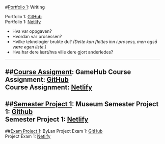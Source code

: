 #[Portfolio 1](https://cdn.discordapp.com/attachments/872021496938254376/981105929779040276/kickoff.pdf): Writing

Portfolio 1: [GitHub](https://github.com/siljeangelvik/demo-290921) <br>
Portfolio 1: [Netlify](https://angelvik.dev/) <br>

- Hva var oppgaven?
- Hvordan var prosessen?
- Hvilke teknologier brukte du? _(Dette kan flettes inn i prosess, men også være egen liste.)_
- Hva har dere lært/hva ville dere gjort anderledes?
---
##[Course Assigment](https://cloudplayer-eu.bravais.com/preview?p=kRTsMajAj4PrGZy5Sgp1gf6f0DZsjMMOZqafYdE3WuXQ9hYhvgzZMTlfH3hXCs4vDAel0m1nylLnUliVB5d/vGQtTeuS5X%20L5sFlGgE7ssUM0U5AluDe7FoJGXU4VRRKSYS0JsBIjaEL4egUXyxNNQ2FiEb60L5Z5PL73Fdd3sC91V3T/lCluNQWkb8ylM/xWhhGBU5P9rXvHM3tPmoR13xsGVVc3UKqZHkeQZm6b3u%20tE8/eUCR/pm9vSvXQL5g/THC1SFMOu6Vj3mZ6cMB0Rg3usameyOAIiziDFYtTCoqMAsIqaBWIm0CUSpxUnNH5q21qj0DwngeDCnB8KxBiIATyKFnwgqREwBZV2/hBJaufUYREUXPW1Ibmz6kT1OUcKZ5p%20QoG9QfkcEVEVauE9LWs82sSr6LmlIsYFeha8rh0DdbQazJ2H91CWmjBnOdPLqtNkpLtaMBALYt5GXiX6Ni%20koUi5ujITzs6mXEFbh40eiff1lRNBxCiLHy7QGw7LPpSnu22qJB8ySV1vmq4mJoqwB29uzxurnQ3kJvzfBQVlx1eUJDAztmX2A2K45CGXjDiM1bY5Q0uVnMO9JyApT4NWfDwcdylKwvNEH8jbbyVtlN/GhJxp85KpOn3S25Givl%20HAEQfsyZsiWp4gjYMi9z%20TNak6SM6ky/AtT8pfep2IUgofY7WOtq/emIVQEFvnmQOSUxg9T6UbUCRg2ljdLPTyDpTM3%20iH1OUR5i7dzFksewlRtgwY95pB52cejUVQpKDuRlfQSWrm4jqQhGj16iDEhiFP8GA0SzIxqVqy0%20b/edaZQoDm8sThjJUMLM6ky/AtT8pe%204Cs6yid0KHD0VAlLE7JmAqpquHNDxDMdQeGILvljJ5xa47GFWJhWYcWVeLN47nYMjrkruxKjrzOpMvwLU/KXztVTSUr2w5BaosayiigVFS/KAfaLFcb5xlLCeDBOX1Ug23wzJFB/MN4G7Dx4QSlTcPRUCUsTsmY5cGuWBIgDicikfFtCPvARt6AXMmSIgB7cOhD7D2459MRcv6lHDlir&lastCDSsessionCheck=1654768973255): GameHub
Course Assignment: [GitHub](https://github.com/siljeangelvik/gamehub-caas) <br>
Course Assignment: [Netlify](https://gamehub-course-assignment.netlify.app/index.html)
---
##[Semester Project 1](https://cdn.discordapp.com/attachments/872021496938254376/968442625642352690/README.pdf): Museum
Semester Project 1: [Github](https://github.com/siljeangelvik/science-museum) <br>
Semester Project 1: [Netlify](https://semesterproject-exam.netlify.app/)
---
##[Exam Project 1](https://cdn.discordapp.com/attachments/872021496938254376/968442625642352690/README.pdf): ByLan
Project Exam 1: [GitHub](https://github.com/siljeangelvik/bylan-exam) <br>
Project Exam 1: [Netlify](https://exam1-bylan.netlify.app/index.html)